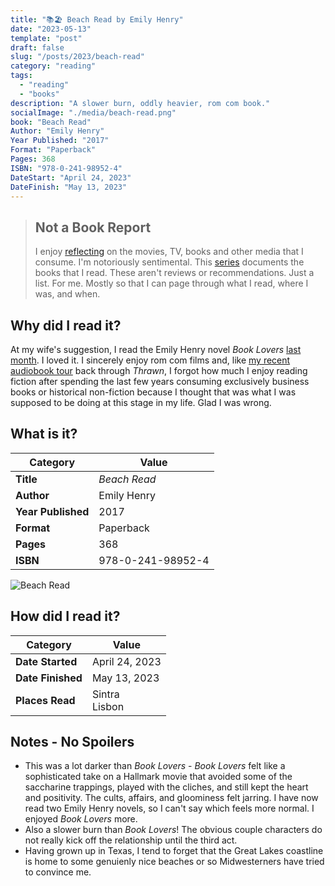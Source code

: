 ```yaml
---
title: "📚🏖️ Beach Read by Emily Henry"
date: "2023-05-13"
template: "post"
draft: false
slug: "/posts/2023/beach-read"
category: "reading"
tags:
  - "reading"
  - "books"
description: "A slower burn, oddly heavier, rom com book."
socialImage: "./media/beach-read.png"
book: "Beach Read"
Author: "Emily Henry"
Year Published: "2017"
Format: "Paperback"
Pages: 368
ISBN: "978-0-241-98952-4"
DateStart: "April 24, 2023"
DateFinish: "May 13, 2023"
---
```


> ## Not a Book Report
> I enjoy [reflecting](https://blog.samrhea.com/posts/2019/analyze-media-habits) on the movies, TV, books and other media that I consume. I'm notoriously sentimental. This [series](https://blog.samrhea.com/category/reading) documents the books that I read. These aren't reviews or recommendations. Just a list. For me. Mostly so that I can page through what I read, where I was, and when.

## Why did I read it?
At my wife's suggestion, I read the Emily Henry novel *Book Lovers* [last month](https://blog.samrhea.com/posts/2023/book-lovers). I loved it. I sincerely enjoy rom com films and, like [my recent audiobook tour](https://blog.samrhea.com/posts/2023/thrawn) back through *Thrawn*, I forgot how much I enjoy reading fiction after spending the last few years consuming exclusively business books or historical non-fiction because I thought that was what I was supposed to be doing at this stage in my life. Glad I was wrong.

## What is it?
|Category|Value|
|---|---|
|**Title**|*Beach Read*|
|**Author**|Emily Henry|
|**Year Published**|2017|
|**Format**|Paperback|
|**Pages**|368|
|**ISBN**|978-0-241-98952-4|

![Beach Read](./media/beach-read.png)

## How did I read it?
|Category|Value|
|---|---|
|**Date Started**|April 24, 2023|
|**Date Finished**|May 13, 2023|
|**Places Read**|Sintra<br>Lisbon|

## Notes - No Spoilers
* This was a lot darker than *Book Lovers* - *Book Lovers* felt like a sophisticated take on a Hallmark movie that avoided some of the saccharine trappings, played with the cliches, and still kept the heart and positivity. The cults, affairs, and gloominess felt jarring. I have now read two Emily Henry novels, so I can't say which feels more normal. I enjoyed *Book Lovers* more.
* Also a slower burn than *Book Lovers*! The obvious couple characters do not really kick off the relationship until the third act.
* Having grown up in Texas, I tend to forget that the Great Lakes coastline is home to some genuienly nice beaches or so Midwesterners have tried to convince me.
